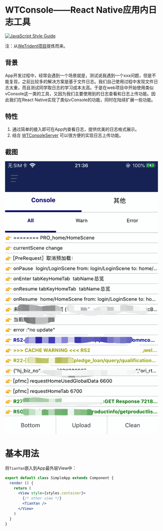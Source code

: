 # WTConsole——React Native应用内日志工具

[![JavaScript Style Guide](https://cdn.rawgit.com/feross/standard/master/badge.svg)](https://github.com/feross/standard)

注：从[WeTrident项目](https://gitee.com/WeBank/WeTrident)提炼而来。

## 背景

App开发过程中，经常会遇到一个场景就是，测试说我遇到一个xxx问题，但是不能复现，之前比较多的解决方案是基于文件日志。我们自己使用过程中发现文件日志太重，而且测试同学取日志的学习成本太高。于是在web项目中开始使用类似vConsole这一类的工具，又因为我们主要使用到的日志查看和日志上传功能。因此我们在React Native实现了类似vConsole的功能，同时在陆续扩展一些功能。

## 特性

1. 通过简单的接入即可在App内查看日志，提供优美的日志格式展示。
2. 结合 [WTConsoleServer](https://gitee.com/UnPourTous/wt-console-server) 可以很方便的实现日志上传功能。

## 截图

![](./images/screenshot.png)

# 基本用法

将`TianYan`嵌入到App最外层View中：

``` jsx
export default class SimpleApp extends Component {
  render () {
    return (
      <View style={styles.container}>
        {/* other view */}
        <TianYan />
      </View>
    )
  }
}
```

